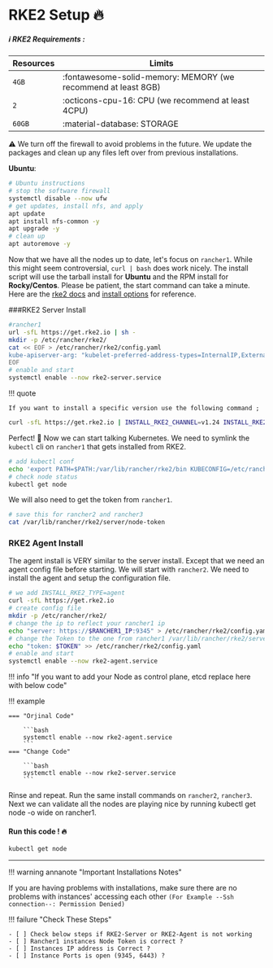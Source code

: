# RKE2 Setup :fire:

##### :information_source: RKE2 Requirements :


| Resources      | Limits                                                       |
| -----------    | ------------------------------------                         |
| `4GB`          | :fontawesome-solid-memory: MEMORY (we recommend at least 8GB)|
| `2`            | :octicons-cpu-16: CPU (we recommend at least 4CPU)           |
| `60GB`         | :material-database:     STORAGE                              |



:warning: We turn off the firewall to avoid problems in the future. We update the packages and clean up any files left over from previous installations.


**Ubuntu**:

```bash
# Ubuntu instructions 
# stop the software firewall
systemctl disable --now ufw
# get updates, install nfs, and apply
apt update
apt install nfs-common -y  
apt upgrade -y
# clean up
apt autoremove -y
```

Now that we have all the nodes up to date, let's focus on `rancher1`. While this might seem controversial, `curl | bash` does work nicely. The install script will use the tarball install for **Ubuntu** and the RPM install for **Rocky/Centos**. Please be patient, the start command can take a minute. Here are the [rke2 docs](https://docs.rke2.io/install/methods/) and [install options](https://docs.rke2.io/install/install_options/install_options/) for reference.

###RKE2 Server Install

```bash
#rancher1
url -sfL https://get.rke2.io | sh -
mkdir -p /etc/rancher/rke2/
cat << EOF > /etc/rancher/rke2/config.yaml
kube-apiserver-arg: "kubelet-preferred-address-types=InternalIP,ExternalIP,Hostname"
EOF
# enable and start
systemctl enable --now rke2-server.service
```

!!! quote

    If you want to install a specific version use the following command ;

```bash
curl -sfL https://get.rke2.io | INSTALL_RKE2_CHANNEL=v1.24 INSTALL_RKE2_TYPE=server sh -
```


Perfect! :confetti_ball: Now we can start talking Kubernetes. We need to symlink the `kubectl` cli on `rancher1` that gets installed from RKE2.


```bash
# add kubectl conf
echo 'export PATH=$PATH:/var/lib/rancher/rke2/bin KUBECONFIG=/etc/rancher/rke2/rke2.yaml' >> ~/.bashrc
# check node status
kubectl get node
```

We will also need to get the token from `rancher1`.

```bash
# save this for rancher2 and rancher3
cat /var/lib/rancher/rke2/server/node-token
```

### RKE2 Agent Install

The agent install is VERY similar to the server install. Except that we need an agent config file before starting. We will start with `rancher2`. We need to install the agent and setup the configuration file.

```bash
# we add INSTALL_RKE2_TYPE=agent
curl -sfL https://get.rke2.io 
# create config file
mkdir -p /etc/rancher/rke2/ 
# change the ip to reflect your rancher1 ip
echo "server: https://$RANCHER1_IP:9345" > /etc/rancher/rke2/config.yaml
# change the Token to the one from rancher1 /var/lib/rancher/rke2/server/node-token 
echo "token: $TOKEN" >> /etc/rancher/rke2/config.yaml
# enable and start
systemctl enable --now rke2-agent.service
```

!!! info "If you want to add your Node as control plane, etcd replace here with below code"


!!! example

    === "Orjinal Code"

        ```bash
        systemctl enable --now rke2-agent.service
        ```
    === "Change Code"

        ```bash
        systemctl enable --now rke2-server.service
        ```
 
  Rinse and repeat. Run the same install commands on `rancher2`, `rancher3`. Next we can validate all the nodes are playing nice by running kubectl get node -o wide on rancher1. 

#### Run this code ! :fire:

```bash title=" 'To check that Kubernetes is running' "
kubectl get node
```

---


!!! warning annanote  "Important Installations Notes"

 If you are having problems with installations, make sure there are no problems with instances' accessing each other `(For Example --Ssh connection--: Permission Denied)`

!!! failure "Check These Steps"

    - [ ] Check below steps if RKE2-Server or RKE2-Agent is not working 
    - [ ] Rancher1 instances Node Token is correct ? 
    - [ ] Instances IP address is Correct ? 
    - [ ] Instance Ports is open (9345, 6443) ?






